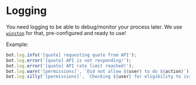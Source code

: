 # Logging

You need logging to be able to debug/monitor your process later. We use [`winston`](https://github.com/winstonjs/winston) for that, pre-configured and ready to use!

Example:

```javascript
bot.log.info('[quote] requesting quote from API');
bot.log.error('[quote] API is not responding!');
bot.log.error('[quote] API rate limit reached!');
bot.log.warn('[permissions]', `Did not allow ${user} to do ${action}`);
bot.log.silly('[permissions]', `Checking ${user} for eligibility to issue command ${command}`);
```
